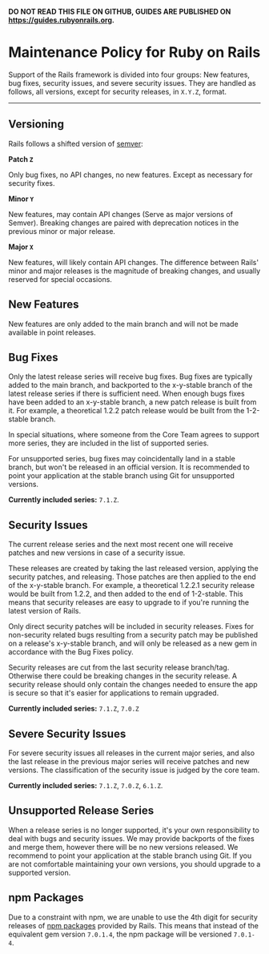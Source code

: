**DO NOT READ THIS FILE ON GITHUB, GUIDES ARE PUBLISHED ON https://guides.rubyonrails.org.**

Maintenance Policy for Ruby on Rails
====================================

Support of the Rails framework is divided into four groups: New features, bug
fixes, security issues, and severe security issues. They are handled as
follows, all versions, except for security releases, in `X.Y.Z`, format.

--------------------------------------------------------------------------------

Versioning
------------

Rails follows a shifted version of [semver](https://semver.org/):

**Patch `Z`**

Only bug fixes, no API changes, no new features.
Except as necessary for security fixes.

**Minor `Y`**

New features, may contain API changes (Serve as major versions of Semver).
Breaking changes are paired with deprecation notices in the previous minor
or major release.

**Major `X`**

New features, will likely contain API changes. The difference between Rails'
minor and major releases is the magnitude of breaking changes, and usually
reserved for special occasions.

New Features
------------

New features are only added to the main branch and will not be made available
in point releases.

Bug Fixes
---------

Only the latest release series will receive bug fixes. Bug fixes are typically
added to the main branch, and backported to the x-y-stable branch of the latest
release series if there is sufficient need. When enough bugs fixes have been added
to an x-y-stable branch, a new patch release is built from it. For example, a
theoretical 1.2.2 patch release would be built from the 1-2-stable branch.

In special situations, where someone from the Core Team agrees to support more series,
they are included in the list of supported series.

For unsupported series, bug fixes may coincidentally land in a stable branch,
but won't be released in an official version. It is recommended to point your
application at the stable branch using Git for unsupported versions.

**Currently included series:** `7.1.Z`.

Security Issues
---------------

The current release series and the next most recent one will receive patches
and new versions in case of a security issue.

These releases are created by taking the last released version, applying the
security patches, and releasing. Those patches are then applied to the end of
the x-y-stable branch. For example, a theoretical 1.2.2.1 security release would
be built from 1.2.2, and then added to the end of 1-2-stable. This means that
security releases are easy to upgrade to if you're running the latest version
of Rails.

Only direct security patches will be included in security releases. Fixes for
non-security related bugs resulting from a security patch may be published on a
release's x-y-stable branch, and will only be released as a new gem in
accordance with the Bug Fixes policy.

Security releases are cut from the last security release branch/tag. Otherwise
there could be breaking changes in the security release. A security release
should only contain the changes needed to ensure the app is secure so that it's
easier for applications to remain upgraded.

**Currently included series:** `7.1.Z`, `7.0.Z`

Severe Security Issues
----------------------

For severe security issues all releases in the current major series, and also the
last release in the previous major series will receive patches and new versions. The
classification of the security issue is judged by the core team.

**Currently included series:** `7.1.Z`, `7.0.Z`, `6.1.Z`.

Unsupported Release Series
--------------------------

When a release series is no longer supported, it's your own responsibility to
deal with bugs and security issues. We may provide backports of the fixes and
merge them, however there will be no new versions released. We
recommend to point your application at the stable branch using Git. If you are
not comfortable maintaining your own versions, you should upgrade to a supported
version.

npm Packages
------------

Due to a constraint with npm, we are unable to use the 4th digit for security
releases of [npm packages][] provided by Rails. This means that instead of the
equivalent gem version `7.0.1.4`, the npm package will be versioned `7.0.1-4`.

[npm packages]: https://www.npmjs.com/org/rails

